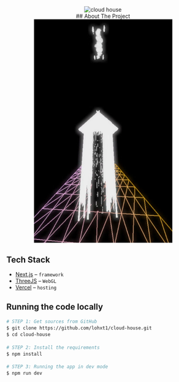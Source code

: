 <p align="center">
<img align="center" src="https://lohxt1.github.io/_assets/cloudhouse.gif" alt="cloud house"/><br/>
## About The Project

<img src="review.png" alt="Review" title="Review Project">

## Tech Stack

- [Next.js](https://nextjs.org/) – `framework`
- [ThreeJS](https://threejs.com/) – `WebGL`
- [Vercel](https://vercel.com/) – `hosting`

## Running the code locally

```bash
# STEP 1: Get sources from GitHub
$ git clone https://github.com/lohxt1/cloud-house.git
$ cd cloud-house

# STEP 2: Install the requirements
$ npm install

# STEP 3: Running the app in dev mode
$ npm run dev
```
